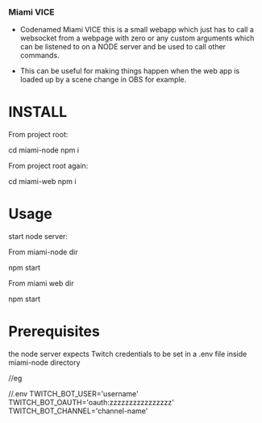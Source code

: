 ### Miami VICE

- Codenamed Miami VICE this is a small webapp which just has to call a websocket from a webpage with zero or any
custom arguments which can be listened to on a NODE server and be used to call other commands.

- This can be useful for making things happen when the web app is loaded up by a scene change in OBS for example.


# INSTALL


From project root:

cd miami-node 
npm i

From project root again:

cd miami-web
npm i

# Usage

start node server: 

From miami-node dir

npm start

From miami web dir

npm start


# Prerequisites

the node server expects Twitch credentials to be set in a .env file inside miami-node directory

//eg 

//.env
TWITCH_BOT_USER='username'
TWITCH_BOT_OAUTH='oauth:zzzzzzzzzzzzzzzz'
TWITCH_BOT_CHANNEL='channel-name'

